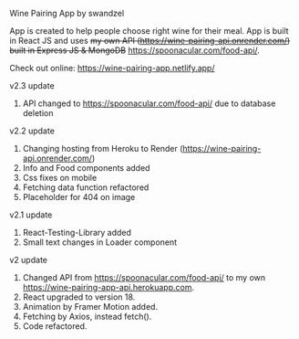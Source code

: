 Wine Pairing App by swandzel

App is created to help people choose right wine for their meal.
App is built in React JS and uses <del>my own API (https://wine-pairing-api.onrender.com/) built in Express JS & MongoDB</del> https://spoonacular.com/food-api/.

Check out online: https://wine-pairing-app.netlify.app/

v2.3 update

1. API changed to https://spoonacular.com/food-api/ due to database deletion

v2.2 update

1. Changing hosting from Heroku to Render (https://wine-pairing-api.onrender.com/)
2. Info and Food components added
3. Css fixes on mobile
4. Fetching data function refactored
5. Placeholder for 404 on image

v2.1 update

1. React-Testing-Library added
2. Small text changes in Loader component

v2 update

1. Changed API from https://spoonacular.com/food-api/ to my own https://wine-pairing-app-api.herokuapp.com.
2. React upgraded to version 18.
3. Animation by Framer Motion added.
4. Fetching by Axios, instead fetch().
5. Code refactored.
